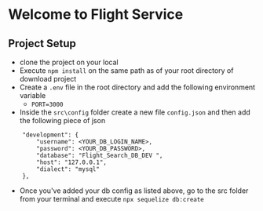 # Welcome to Flight Service 

## Project Setup
- clone the project on your local
- Execute `npm install` on the same path as of your root directory of download project
- Create a `.env` file in the root directory and add the following environment variable
   - `PORT=3000`
- Inside the `src\config` folder create a new file `config.json` and then add the following piece of json

```
    "development": {
        "username": <YOUR_DB_LOGIN_NAME>,
        "password": <YOUR_DB_PASSWORD>,
        "database": "Flight_Search_DB_DEV ",
        "host": "127.0.0.1",
        "dialect": "mysql"
    },

```
- Once you've added your db config as listed above, go to the src folder from your terminal and execute `npx sequelize db:create`
```

